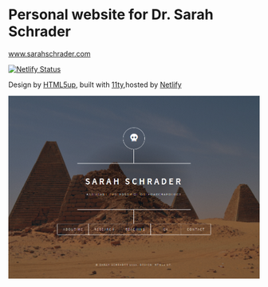 # Personal website for Dr. Sarah Schrader

www.sarahschrader.com

[![Netlify Status](https://api.netlify.com/api/v1/badges/ed58aa41-ddb8-4b83-8f6b-660bad4d7655/deploy-status)](https://app.netlify.com/sites/sarahschrader/deploys)

Design by [HTML5up](https://html5up.net/), built with [11ty](https://www.11ty.dev/),hosted by [Netlify](https://www.netlify.com)

![](preview.png)
